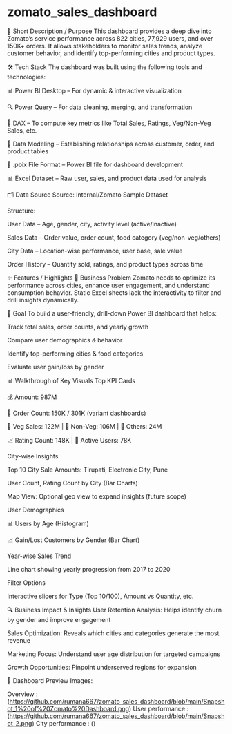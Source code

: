 # zomato_sales_dashboard

📌 Short Description / Purpose
This dashboard provides a deep dive into Zomato’s service performance across 822 cities, 77,929 users, and over 150K+ orders. It allows stakeholders to monitor sales trends, analyze customer behavior, and identify top-performing cities and product types.

🛠 Tech Stack
The dashboard was built using the following tools and technologies:

📊 Power BI Desktop – For dynamic & interactive visualization

🔍 Power Query – For data cleaning, merging, and transformation

🧠 DAX – To compute key metrics like Total Sales, Ratings, Veg/Non-Veg Sales, etc.

📁 Data Modeling – Establishing relationships across customer, order, and product tables

📝 .pbix File Format – Power BI file for dashboard development

📊 Excel Dataset – Raw user, sales, and product data used for analysis

🗂️ Data Source
Source: Internal/Zomato Sample Dataset

Structure:

User Data – Age, gender, city, activity level (active/inactive)

Sales Data – Order value, order count, food category (veg/non-veg/others)

City Data – Location-wise performance, user base, sale value

Order History – Quantity sold, ratings, and product types across time

✨ Features / Highlights
💼 Business Problem
Zomato needs to optimize its performance across cities, enhance user engagement, and understand consumption behavior. Static Excel sheets lack the interactivity to filter and drill insights dynamically.

🎯 Goal
To build a user-friendly, drill-down Power BI dashboard that helps:

Track total sales, order counts, and yearly growth

Compare user demographics & behavior

Identify top-performing cities & food categories

Evaluate user gain/loss by gender

📊 Walkthrough of Key Visuals
Top KPI Cards

💰 Amount: 987M

🛒 Order Count: 150K / 301K (variant dashboards)

🍱 Veg Sales: 122M | 🍗 Non-Veg: 106M | 🍔 Others: 24M

📈 Rating Count: 148K | 👤 Active Users: 78K

City-wise Insights

Top 10 City Sale Amounts: Tirupati, Electronic City, Pune

User Count, Rating Count by City (Bar Charts)

Map View: Optional geo view to expand insights (future scope)

User Demographics

📊 Users by Age (Histogram)

📈 Gain/Lost Customers by Gender (Bar Chart)

Year-wise Sales Trend

Line chart showing yearly progression from 2017 to 2020

Filter Options

Interactive slicers for Type (Top 10/100), Amount vs Quantity, etc.

🔍 Business Impact & Insights
User Retention Analysis: Helps identify churn by gender and improve engagement

Sales Optimization: Reveals which cities and categories generate the most revenue

Marketing Focus: Understand user age distribution for targeted campaigns

Growth Opportunities: Pinpoint underserved regions for expansion

📁 Dashboard Preview Images:

Overview : (https://github.com/rumana667/zomato_sales_dashboard/blob/main/Snapshot_1%20of%20Zomato%20Dashboard.png)
User performance : (https://github.com/rumana667/zomato_sales_dashboard/blob/main/Snapshot_2.png)
City performance : ()
